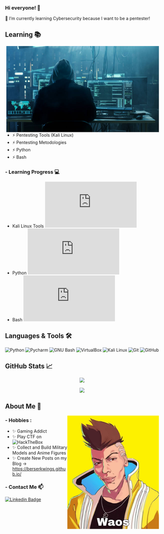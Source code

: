 ### Hi everyone! 👋
🌱 I’m currently learning Cybersecurity because I want to be a pentester!

## Learning 📚
<img hight="400" width="500" alt="JPG" align="right" src="https://github.com/BerserkWings/BerserkWings/blob/main/assets/Hackerxd.jpg">

- ⚡ Pentesting Tools (Kali Linux)
- ⚡ Pentesting Metodologies
- ⚡ Python
- ⚡ Bash

### - Learning Progress :computer: 
- Kali Linux Tools ![Kali Linux Tools Learning Progress](http://www.yarntomato.com/percentbarmaker/button.php?barPosition=40&leftFill=068EF1 "Kali Linux Tools Learning Progress")
- Python ![Python Learning Progress](http://www.yarntomato.com/percentbarmaker/button.php?barPosition=35&leftFill=068EF1 "Python Learning Progress")
- Bash ![Bash Learning Progress](http://www.yarntomato.com/percentbarmaker/button.php?barPosition=30&leftFill=068EF1 "Bash Learning Progress")

## Languages & Tools 🛠️
![Python](https://img.shields.io/badge/-Python-068EF1?style=square&logo=python&labelColor=068EF1&logoColor=FFFFFF)
![Pycharm](https://img.shields.io/badge/-Pycharm-46AB14?style=square&logo=pycharm&labelColor=46AB14&logoColor=000000)
![GNU Bash](https://img.shields.io/badge/-Bash-000000?style=square&logo=gnubash&labelColor=000000&logoColor=FFFFFF)
![VirtualBox](https://img.shields.io/badge/-Virtual_Box-1A1AE5?style=square&logo=virtualbox&labelColor=1A1AE5&logoColor=FFFFFF)
![Kali Linux](https://img.shields.io/badge/-Kali_Linux-5DADE2?style=square&logo=kalilinux&labelColor=5DADE2&logoColor=17388B)
![Git](https://img.shields.io/badge/-Git-FFFFFF?style=square&logo=git&labelColor=FFFFFF)
![GitHub](https://img.shields.io/badge/-GitHub-9130C6?style=square&logo=github&labelColor=9130C6&logoColor=FFFFFF)

## GitHub Stats 📈
<p align="center" >  
  <a href="https://github.com/anuraghazra/github-readme-stats"> 
<img  src="https://github-readme-stats.vercel.app/api?username=berserkwings&show_icons=true&theme=radical"/> 
  </a>
  </p>
<p align="center" >
  <a href="https://github.com/BerserkWings">
  <img src="https://github-readme-stats.vercel.app/api/top-langs/?username=BerserkWings&theme=radical&show_icons=true"/>
  </a>
  </p>

## About Me 💬
<img hight="200" width="300" alt="JPG" align="right" src="https://github.com/BerserkWings/BerserkWings/blob/main/assets/Waos.jpg">

### - Hobbies : 
- ✨ Gaming Addict
- ✨ Play CTF on ![HackTheBox](https://img.shields.io/badge/HackTheBox-000000?style=plastic&logo=hackthebox&labelColor=000000)
- ✨ Collect and Build Military Models and Anime Figures
- ✨ Create New Posts on my Blog -> https://berserkwings.github.io/

### - Contact Me 📫
[![Linkedin Badge](https://img.shields.io/badge/-Linkedin-blue?style=flat&logo=Linkedin&logoColor=white&link=https://www.linkedin.com/in/vyanei-salazar-cruz-912464224/)](https://www.linkedin.com/in/vyanei-salazar-cruz-912464224/)


<!-- Temas que no use pero que pueden servir xd
<img src="https://img.shields.io/badge/-Python%20-%23068EF1.svg?style=for-the-badge&logo=python&logoColor=FFFFFF">
 <p align="center" >  
  <a href="https://github.com/anuraghazra/github-readme-stats"> 
<img  src="https://github-readme-stats.vercel.app/api?username=berserkwings&show_icons=true&title_color=03fc90&icon_color=03fc90&text_color=03fc90&bg_color=002b19"/>
  </a>
  </p>
-->
